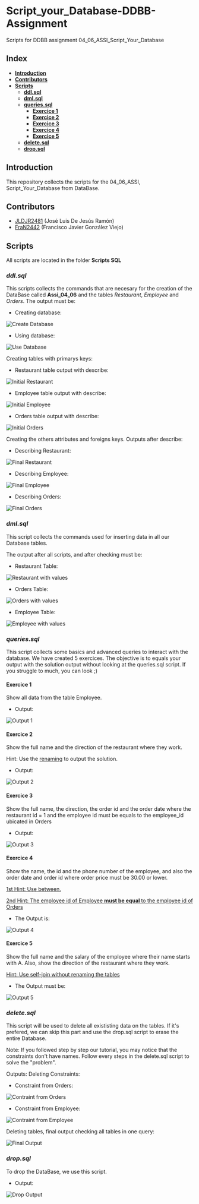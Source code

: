 # Script_your_Database-DDBB-Assignment

Scripts for DDBB assignment 04_06_ASSI_Script_Your_Database

## **Index**

- [**Introduction**](#introduction)
- [**Contributors**](#contributors)
- [**Scripts**](#scripts)
  - [**ddl.sql**](#ddlsql)
  - [**dml.sql**](#dmlsql)
  - [**queries.sql**](#queriessql)
    - [**Exercice 1**](#exercice-1)
    - [**Exercice 2**](#exercice-2)
    - [**Exercice 3**](#exercice-3)
    - [**Exercice 4**](#exercice-4)
    - [**Exercice 5**](#exercice-5)
  - [**delete.sql**](#deletesql)
  - [**drop.sql**](#dropsql)

## Introduction

This repository collects the scripts for the 04_06_ASSI, Script_Your_Database from DataBase.

## Contributors

- [JLDJR2481](https://github.com/JLDJR2481) (José Luis De Jesús Ramón)
- [FraN2442](https://github.com/FranN2442) (Francisco Javier González Viejo)

## Scripts

All scripts are located in the folder **Scripts SQL**

### _ddl.sql_

This scripts collects the commands that are necesary for the creation of the DataBase called **Assi_04_06** and the tables _Restaurant_, _Employee_ and _Orders_. The output must be:

- Creating database:

![Create Database](https://user-images.githubusercontent.com/115024410/215132880-b5071beb-e624-41fb-bc76-823f64144fb4.png)

- Using database:

![Use Database](https://user-images.githubusercontent.com/115024410/215133053-f8fb8d09-a7ab-488d-b54d-4ae885b7dc5d.png)

Creating tables with primarys keys:

- Restaurant table output with describe:

![Initial Restaurant](https://user-images.githubusercontent.com/115024410/215134290-967f3720-ce06-4c17-9ff4-74dbdbf61ead.png)

- Employee table output with describe:

![Initial Employee](https://user-images.githubusercontent.com/115024410/215133753-c582a96c-8514-4063-a941-5dd49b8ffd06.png)

- Orders table output with describe:

![Initial Orders](https://user-images.githubusercontent.com/115024410/215133954-972dea36-a48f-4843-a8f0-9699ab62d014.png)


Creating the others attributes and foreigns keys. Outputs after describe:

- Describing Restaurant:

![Final Restaurant](https://user-images.githubusercontent.com/115024410/215135344-f6ff2f58-04f7-4115-a23c-40db1672fca8.png)

- Describing Employee:

![Final Employee](https://user-images.githubusercontent.com/115024410/215134909-c3ca2a30-c41a-42a3-b1c9-5b19f5f9f261.png)

- Describing Orders:

![Final Orders](https://user-images.githubusercontent.com/115024410/215135115-e2cdbc4f-1ba5-4fb3-9257-07eb0c1416eb.png)

### _dml.sql_
This script collects the commands used for inserting data in all our Database tables.

The output after all scripts, and after checking must be:

- Restaurant Table:

![Restaurant with values](https://user-images.githubusercontent.com/115024410/215136280-79ed873e-29c6-411d-9f2a-7370bdacc0d8.png)

- Orders Table:

![Orders with values](https://user-images.githubusercontent.com/115024410/215136373-c39d9332-c700-46f3-899b-570204cc0b04.png)

- Employee Table:

![Employee with values](https://user-images.githubusercontent.com/115024410/215136442-7f9612db-a3e6-4c2a-8f5d-9e3bc195ddfd.png)

### _queries.sql_

  This script collects some basics and advanced queries to interact with the database. We have  created 5 exercices. The objective is to equals your output with the solution output without looking at the queries.sql script. If you struggle to much, you can look ;)

#### **Exercice 1**

Show all data from the table Employee.

- Output:

![Output 1](https://user-images.githubusercontent.com/115024410/215136864-22430939-4290-46a5-816a-2861bdfb85dc.png)

#### **Exercice 2**
Show the full name and the direction of the restaurant where they work.

Hint: Use the <u>renaming</u> to output the solution.

- Output:

![Output 2](https://user-images.githubusercontent.com/115024410/215137265-7b87ac1c-9a8f-47e7-ac40-ea40c3321314.png)

#### **Exercice 3**

Show the full name, the direction, the order id and the order date where the restaurant id = 1 and the employee id must be equals to the employee_id ubicated in Orders

- Output:

![Output 3](https://user-images.githubusercontent.com/115024410/215137527-e4841c6d-9e61-4c48-ad06-368f0ea664fa.png)

#### **Exercice 4**

Show the name, the id and the phone number of the employee, and also the order date and order id where order price must be 30.00 or lower.

<u>1st Hint: Use between.</u>

<u>2nd Hint: The employee id of Employee <b>must be equal </b>to the employee id of Orders</u>

- The Output is:

![Output 4](https://user-images.githubusercontent.com/115024410/215137698-945be391-4dba-4c05-b3db-63cbb4d26d8a.png)

#### **Exercice 5**

Show the full name and the salary of the employee where their name starts with A. Also, show the direction of the restaurant where they work.

<u>Hint: Use self-join without renaming the tables</u>

- The Output must be:

![Output 5](https://user-images.githubusercontent.com/115024410/215137931-f3939205-dc2c-4d06-b16a-51dbb4650f3e.png)

### _delete.sql_
This script will be used to delete all exististing data on the tables. If it's prefered, we can skip this part and use the drop.sql script to erase the entire Database.

Note: If you followed step by step our tutorial, you may notice that the constraints don't have names. Follow every steps in the delete.sql script to solve the "problem".

Outputs:
Deleting Constraints:

- Constraint from Orders:

![Contraint from Orders](https://user-images.githubusercontent.com/115024410/215146601-38aa8b9e-95fa-4457-9d6e-189a220f8d25.png)

- Constraint from Employee:

![Contraint from Employee](https://user-images.githubusercontent.com/115024410/215146477-d3d98ea6-8672-44ac-8293-18f0ea52e7df.png)

Deleting tables, final output checking all tables in one query:

![Final Output](https://user-images.githubusercontent.com/115024410/215146759-3a63ed44-bc79-4f7f-8468-2dae179b4ace.png)

### _drop.sql_

To drop the DataBase, we use this script.

- Output:

![Drop Output](https://user-images.githubusercontent.com/115024410/215132512-2447c864-29dd-423d-be25-1a8dcb6bcd78.png)


